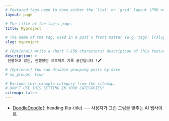 ```yaml
---
# Featured tags need to have either the `list` or `grid` layout (PRO only).
layout: page

# The title of the tag's page.
title: Myproject

# The name of the tag, used in a post's front matter (e.g. tags: [<slug>]).
slug: myproject

# (Optional) Write a short (~150 characters) description of this featured tag.
description: >
 진행하고 있는, 진행했던 프로젝트 기록 공간입니다 !🖍

# (Optional) You can disable grouping posts by date.
# no_groups: true

# Exclude this example category from the sitemap.
# DON'T USE THIS SETTING IN YOUR CATEGORIES!
sitemap: false
---
```


* [DoodleDoodle]{:.heading.flip-title} --- 사용자가 그린 그림을 맞추는 AI 웹사이트

[DoodleDoodle]: ./doodle
